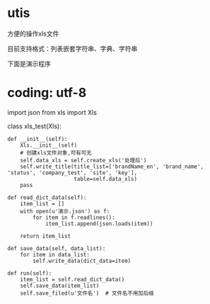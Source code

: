 # utis
方便的操作xls文件

目前支持格式：列表嵌套字符串、字典、字符串

下面是演示程序
# coding: utf-8

import json
from xls import Xls


class xls_test(Xls):

    def __init__(self):
        Xls.__init__(self)
        # 创建xls文件对象,可有可无
        self.data_xls = self.create_xls('处理后')
        self.write_title(title_list=['brandName_en', 'brand_name', 'status', 'company_test', 'site', 'key'],
                         table=self.data_xls)
        pass

    def read_dict_data(self):
        item_list = []
        with open(u'演示.json') as f:
            for item in f.readlines():
                item_list.append(json.loads(item))
        
        return item_list
    
    def save_data(self, data_list):
        for item in data_list:
            self.write_data(dict_data=item)
    
    def run(self):
        item_list = self.read_dict_data()
        self.save_data(item_list)
        self.save_filed(u'文件名')  # 文件名不用加后缀
        
                
